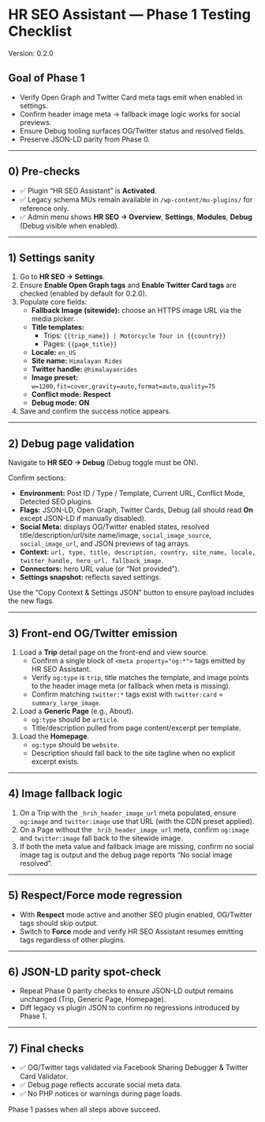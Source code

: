 # HR SEO Assistant — Phase 1 Testing Checklist
Version: 0.2.0

## Goal of Phase 1
- Verify Open Graph and Twitter Card meta tags emit when enabled in settings.
- Confirm header image meta → fallback image logic works for social previews.
- Ensure Debug tooling surfaces OG/Twitter status and resolved fields.
- Preserve JSON-LD parity from Phase 0.

---

## 0) Pre-checks
- ✅ Plugin “HR SEO Assistant” is **Activated**.
- ✅ Legacy schema MUs remain available in `/wp-content/mu-plugins/` for reference only.
- ✅ Admin menu shows **HR SEO → Overview**, **Settings**, **Modules**, **Debug** (Debug visible when enabled).

---

## 1) Settings sanity
1. Go to **HR SEO → Settings**.
2. Ensure **Enable Open Graph tags** and **Enable Twitter Card tags** are checked (enabled by default for 0.2.0).
3. Populate core fields:
   - **Fallback Image (sitewide):** choose an HTTPS image URL via the media picker.
   - **Title templates:**
     - Trips: `{{trip_name}} | Motorcycle Tour in {{country}}`
     - Pages: `{{page_title}}`
   - **Locale:** `en_US`
   - **Site name:** `Himalayan Rides`
   - **Twitter handle:** `@himalayanrides`
   - **Image preset:** `w=1200,fit=cover,gravity=auto,format=auto,quality=75`
   - **Conflict mode:** **Respect**
   - **Debug mode:** **ON**
4. Save and confirm the success notice appears.

---

## 2) Debug page validation
Navigate to **HR SEO → Debug** (Debug toggle must be ON).

Confirm sections:
- **Environment:** Post ID / Type / Template, Current URL, Conflict Mode, Detected SEO plugins.
- **Flags:** JSON-LD, Open Graph, Twitter Cards, Debug (all should read **On** except JSON-LD if manually disabled).
- **Social Meta:** displays OG/Twitter enabled states, resolved title/description/url/site name/image, `social_image_source`, `social_image_url`, and JSON previews of tag arrays.
- **Context:** `url, type, title, description, country, site_name, locale, twitter_handle, hero_url, fallback_image`.
- **Connectors:** hero URL value (or “Not provided”).
- **Settings snapshot:** reflects saved settings.

Use the “Copy Context & Settings JSON” button to ensure payload includes the new flags.

---

## 3) Front-end OG/Twitter emission
1. Load a **Trip** detail page on the front-end and view source.
   - Confirm a single block of `<meta property="og:*">` tags emitted by HR SEO Assistant.
   - Verify `og:type` is `trip`, title matches the template, and image points to the header image meta (or fallback when meta is missing).
   - Confirm matching `twitter:*` tags exist with `twitter:card` = `summary_large_image`.
2. Load a **Generic Page** (e.g., About).
   - `og:type` should be `article`.
   - Title/description pulled from page content/excerpt per template.
3. Load the **Homepage**.
   - `og:type` should be `website`.
   - Description should fall back to the site tagline when no explicit excerpt exists.

---

## 4) Image fallback logic
1. On a Trip with the `_hrih_header_image_url` meta populated, ensure `og:image` and `twitter:image` use that URL (with the CDN preset applied).
2. On a Page without the `_hrih_header_image_url` meta, confirm `og:image` and `twitter:image` fall back to the sitewide image.
3. If both the meta value and fallback image are missing, confirm no social image tag is output and the debug page reports “No social image resolved”.

---

## 5) Respect/Force mode regression
- With **Respect** mode active and another SEO plugin enabled, OG/Twitter tags should skip output.
- Switch to **Force** mode and verify HR SEO Assistant resumes emitting tags regardless of other plugins.

---

## 6) JSON-LD parity spot-check
- Repeat Phase 0 parity checks to ensure JSON-LD output remains unchanged (Trip, Generic Page, Homepage).
- Diff legacy vs plugin JSON to confirm no regressions introduced by Phase 1.

---

## 7) Final checks
- ✅ OG/Twitter tags validated via Facebook Sharing Debugger & Twitter Card Validator.
- ✅ Debug page reflects accurate social meta data.
- ✅ No PHP notices or warnings during page loads.

Phase 1 passes when all steps above succeed.
